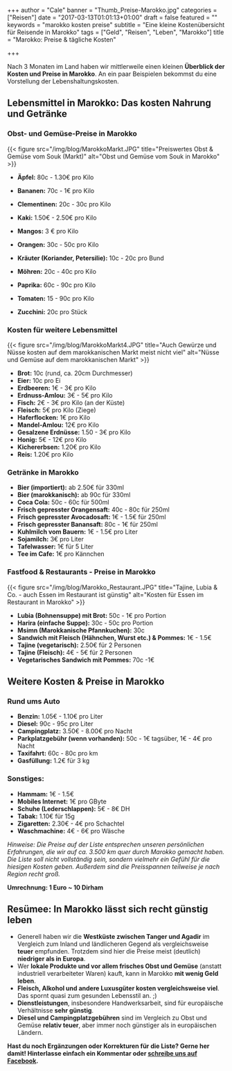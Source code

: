 +++
author = "Cale"
banner = "Thumb_Preise-Marokko.jpg"
categories = ["Reisen"]
date = "2017-03-13T01:01:13+01:00"
draft = false 
featured = ""
keywords = "marokko kosten preise"
subtitle = "Eine kleine Kostenübersicht für Reisende in Marokko"
tags = ["Geld", "Reisen", "Leben", "Marokko"]
title = "Marokko: Preise & tägliche Kosten"

+++

Nach 3 Monaten im Land haben wir mittlerweile einen kleinen **Überblick der Kosten und Preise in Marokko**. An ein paar Beispielen bekommst du eine Vorstellung der Lebenshaltungskosten.<!--more-->

## Lebensmittel in Marokko: Das kosten Nahrung und Getränke

### Obst- und Gemüse-Preise in Marokko

{{< figure src="/img/blog/MarokkoMarkt.JPG" title="Preiswertes Obst & Gemüse vom Souk (Markt)" alt="Obst und Gemüse vom Souk in Marokko" >}} 

- **Äpfel:** 80c - 1.30€ pro Kilo
- **Bananen:** 70c - 1€ pro Kilo
- **Clementinen:** 20c - 30c pro Kilo
- **Kaki:** 1.50€ - 2.50€ pro Kilo
- **Mangos:** 3 € pro Kilo
- **Orangen:** 30c - 50c pro Kilo      

- **Kräuter (Koriander, Petersilie):** 10c - 20c pro Bund
- **Möhren:** 20c - 40c pro Kilo
- **Paprika:** 60c - 90c pro Kilo
- **Tomaten:** 15 - 90c pro Kilo
- **Zucchini:** 20c pro Stück


### Kosten für weitere Lebensmittel

{{< figure src="/img/blog/MarokkoMarkt4.JPG" title="Auch Gewürze und Nüsse kosten auf dem marokkanischen Markt meist nicht viel" alt="Nüsse und Gemüse auf dem marokkanischen Markt" >}} 

- **Brot:** 10c (rund, ca. 20cm Durchmesser)
- **Eier:** 10c pro Ei
- **Erdbeeren:** 1€ - 3€ pro Kilo
- **Erdnuss-Amlou:** 3€ - 5€ pro Kilo
- **Fisch:** 2€ - 3€ pro Kilo (an der Küste)
- **Fleisch:** 5€ pro Kilo (Ziege)
- **Haferflocken:** 1€ pro Kilo
- **Mandel-Amlou:** 12€ pro Kilo
- **Gesalzene Erdnüsse:** 1.50 - 3€ pro Kilo
- **Honig:** 5€ - 12€ pro Kilo
- **Kichererbsen:** 1.20€ pro Kilo
- **Reis:** 1.20€ pro Kilo

### Getränke in Marokko

- **Bier (importiert):** ab 2.50€ für 330ml
- **Bier (marokkanisch):** ab 90c für 330ml
- **Coca Cola:** 50c - 60c für 500ml
- **Frisch gepresster Orangensaft:** 40c - 80c für 250ml
- **Frisch gepresster Avocadosaft:** 1€ - 1.5€ für 250ml
- **Frisch gepresster Banansaft:** 80c - 1€ für 250ml
- **Kuhlmilch vom Bauern:** 1€ - 1.5€ pro Liter
- **Sojamilch:** 3€ pro Liter
- **Tafelwasser:** 1€ für 5 Liter
- **Tee im Cafe:** 1€ pro Kännchen
 
### Fastfood & Restaurants - Preise in Marokko

{{< figure src="/img/blog/Marokko_Restaurant.JPG" title="Tajine, Lubia & Co. - auch Essen im Restaurant ist günstig" alt="Kosten für Essen im Restaurant in Marokko" >}} 

- **Lubia (Bohnensuppe) mit Brot:** 50c - 1€ pro Portion
- **Harira (einfache Suppe):** 30c - 50c pro Portion
- **Msimn (Marokkanische Pfannkuchen):** 30c
- **Sandwich mit Fleisch (Hähnchen, Wurst etc.) & Pommes:** 1€ - 1.5€
- **Tajine (vegetarisch):** 2.50€ für 2 Personen
- **Tajine (Fleisch):** 4€ - 5€ für 2 Personen
- **Vegetarisches Sandwich mit Pommes:** 70c -1€


## Weitere Kosten & Preise in Marokko

### Rund ums Auto

- **Benzin:** 1.05€ - 1.10€ pro Liter
- **Diesel:** 90c - 95c pro Liter
- **Campingplatz:** 3.50€ - 8.00€ pro Nacht
- **Parkplatzgebühr (wenn vorhanden):** 50c - 1€ tagsüber, 1€ - 4€ pro Nacht
- **Taxifahrt:** 60c - 80c pro km
- **Gasfüllung:** 1.2€ für 3 kg

### Sonstiges:

- **Hammam:** 1€ - 1.5€
- **Mobiles Internet:** 1€ pro GByte
- **Schuhe (Lederschlappen):** 5€ - 8€ DH
- **Tabak:** 1.10€ für 15g
- **Zigaretten:** 2.30€ - 4€ pro Schachtel
- **Waschmachine:** 4€ - 6€ pro Wäsche

*Hinweise: Die Preise auf der Liste entsprechen unseren persönlichen Erfahrungen, die wir auf ca. 3.500 km quer durch Marokko gemacht haben. Die Liste soll nicht vollständig sein, sondern vielmehr ein Gefühl für die hiesigen Kosten geben. Außerdem sind die Preisspannen teilweise je nach Region recht groß.*

**Umrechnung: 1 Euro ~ 10 Dirham**

## Resümee: In Marokko lässt sich recht günstig leben

- Generell haben wir die **Westküste zwischen Tanger und Agadir** im Vergleich zum Inland und ländlicheren Gegend als vergleichsweise **teuer** empfunden. Trotzdem sind hier die Preise meist (deutlich) **niedriger als in Europa**.
- Wer **lokale Produkte und vor allem frisches Obst und Gemüse** (anstatt industriell verarbeiteter Waren) kauft, kann in Marokko **mit wenig Geld leben**. 
- **Fleisch, Alkohol und andere Luxusgüter kosten vergleichsweise viel**. Das spornt quasi zum gesunden Lebensstil an. ;)
- **Dienstleistungen**, insbesondere Handwerksarbeit, sind für europäische Verhältnisse **sehr günstig**.
- **Diesel und Campingplatzgebühren** sind im Vergleich zu Obst und Gemüse **relativ teuer**, aber immer noch günstiger als in europäischen Ländern.


**Hast du noch Ergänzungen oder Korrekturen für die Liste? Gerne her damit! Hinterlasse einfach ein Kommentar oder [schreibe uns auf Facebook](https://facebook.com/inspiritana.org).**